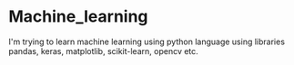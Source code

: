 # Machine_learning

I'm trying to learn machine learning using python language using libraries pandas, keras, matplotlib, scikit-learn, opencv etc.

